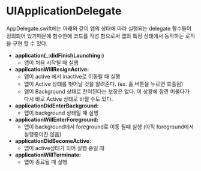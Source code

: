 # UIApplicationDelegate
AppDelegate.swift에는 아래와 같이 앱의 상태에 따라 실행되는 delegate 함수들이 정의되어 있기때문에 함수안에 코드를 작성 함으로써 앱의 특정 상태에서 동작하는 로직을 구현 할 수 있다.

- **application(_:didFinishLaunching:)**
  -  앱이 처음 시작될 때 실행
- **applicationWillResignActive:** 
  - 앱이 active 에서 inactive로 이동될 때 실행
  - 앱이 Active 상태를 벗어날 것을 알려준다. (ex. 홈 버튼을 누르면 호출됨)
  - 앱이 Background 상태로 전이된다는 보장은 없다. 이 상황에 잠깐 머물다가 다시 바로 Active 상태로 바뀔 수도 있다.
- **applicationDidEnterBackground:** 
  - 앱이 background 상태일 때 실행
- **applicationWillEnterForeground:** 
  - 앱이 background에서 foreground로 이동 될때 실행 (아직 foreground에서 실행중이진 않음)
- **applicationDidBecomeActive:** 
  - 앱이 active상태가 되어 실행 중일 때
- **applicationWillTerminate:**
  - 앱이 종료될 때 실행
